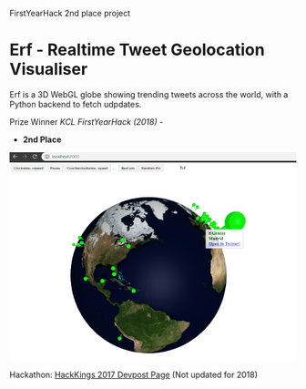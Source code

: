 FirstYearHack
2nd place project

# Erf - Realtime Tweet Geolocation Visualiser
Erf is a 3D WebGL globe showing trending tweets across the world, with a Python backend to fetch udpdates.

Prize Winner *KCL FirstYearHack (2018) -* 
 -  **2nd Place**
 
 ![Erf GUI Screenshot](https://raw.githubusercontent.com/finwarman/erf/master/frontend/screenshot.png)

Hackathon:  [HackKings 2017 Devpost Page](https://first-year-hack-2017.devpost.com/submissions) (Not updated for 2018)
